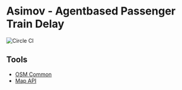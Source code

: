# Asimov - Agentbased Passenger Train Delay


![Circle CI](https://circleci.com/gh/APTD/Simulation.svg?style=shield)


## Tools

* [OSM Common](https://github.com/kodapan/osm-common)
* [Map API](http://wiki.openstreetmap.org/wiki/OpenRailwayMap/API)
